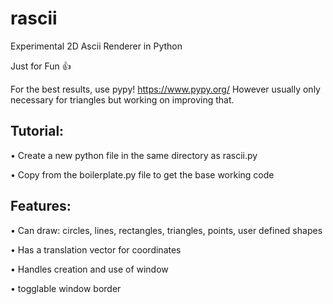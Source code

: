 # rascii
Experimental 2D Ascii Renderer in Python

Just for Fun 👍

For the best results, use pypy! https://www.pypy.org/ However usually only necessary for triangles but working on improving that.


Tutorial:
-----------
• Create a new python file in the same directory as rascii.py

• Copy from the boilerplate.py file to get the base working code

Features:
-----------
• Can draw: circles, lines, rectangles, triangles, points, user defined shapes

• Has a translation vector for coordinates

• Handles creation and use of window

• togglable window border
